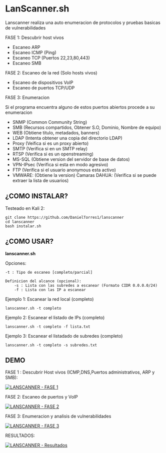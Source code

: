 
# LanScanner.sh

Lanscanner realiza una auto enumeracion de protocolos y pruebas basicas de vulnerabilidades

FASE 1: Descubrir host vivos

- Escaneo ARP
- Escaneo ICMP (Ping)
- Escaneo TCP (Puertos 22,23,80,443)
- Escaneo SMB

FASE 2: Escaneo de la red (Solo hosts vivos)

- Escaneo de dispositivos VoIP
- Escaneo de puertos TCP/UDP

FASE 3: Enumeracion

Si el programa encuentra alguno de estos puertos abiertos procede a su enumeracion
- SNMP (Common Community String)
- SMB (Recursos compartidos, Obtener S.O, Dominio, Nombre de equipo)
- WEB (Obtiene titulo, metadados, banners)
- LDAP (Intenta obtener una copia del directorio LDAP)
- Proxy (Veifica si es un proxy abierto)
- SMTP (Verifica si en un SMTP relay)
- RTSP (Verifica si es un openstreaming)
- MS-SQL (Obtiene version del servidor de base de datos)
- VPN-IPsec (Verifica si esta en modo agresivo)
- FTP (Verifica si el usuario anonymous esta activo)
- VMWARE: (Obtiene la version)
  Camaras DAHUA:  (Verifica si se puede extraer la lista de usuarios)


## ¿COMO INSTALAR?

Testeado en Kali 2:

    git clone https://github.com/DanielTorres1/lanscanner
    cd lanscanner
    bash instalar.sh


## ¿COMO USAR?
**lanscanner.sh**

Opciones: 

    -t : Tipo de escaneo [completo/parcial]
    
    Definicion del alcance (opcional):
    	-s : Lista con las subredes a escanear (Formato CIDR 0.0.0.0/24)
    	-f : Lista con las IP a escanear

Ejemplo 1: Escanear la red local (completo)

    lanscanner.sh -t completo

Ejemplo 2: Escanear el listado de IPs (completo)

    lanscanner.sh -t completo -f lista.txt

Ejemplo 3: Escanear el listadado de subredes (completo)

    lanscanner.sh -t completo -s subredes.txt

## DEMO

FASE 1 : Descubrir Host vivos (ICMP,DNS,Puertos administrativos, ARP y SMB):

[![LANSCANNER - FASE 1](http://img.youtube.com/vi/HMweV4OM8iA/0.jpg)](http://www.youtube.com/watch?v=HMweV4OM8iA)

FASE 2: Escaneo de puertos y VoIP

[![LANSCANNER - FASE 2](http://img.youtube.com/vi/mVgyNOdSsFM/0.jpg)](http://www.youtube.com/watch?v=mVgyNOdSsFM)

FASE 3: Enumeracion y analisis de vulnerabilidades

[![LANSCANNER - FASE 3](http://img.youtube.com/vi/Gsv_nnINUmQ/0.jpg)](http://www.youtube.com/watch?v=Gsv_nnINUmQ)

RESULTADOS:

[![LANSCANNER - Resultados](http://img.youtube.com/vi/hEc9bqgTKR0/0.jpg)](http://www.youtube.com/watch?v=hEc9bqgTKR0)
